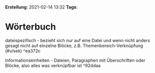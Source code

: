 **Erstellung**: 2021-02-14  13:32
**Tags**:

# Wörterbuch

dateispezifisch - bezieht sich nur auf eine Datei und wenn nicht anders gesagt nicht auf einzelne Blöcke, z.B. Themenbereich-Verknüpfung (\#v/sek)  ^ea372c

Informationseinheiten - Dateien, Paragraphen mit Überschriften oder Blöcke, also alles was verknüpfbar ist ^92ddaa